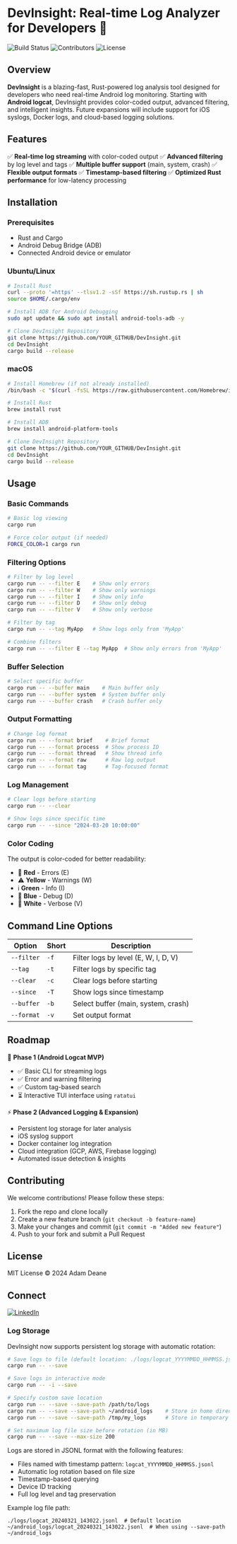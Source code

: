 # DevInsight: Real-time Log Analyzer for Developers 🚀

![Build Status](https://img.shields.io/github/actions/workflow/status/YOUR_GITHUB/DevInsight/build.yml?branch=main)
![Contributors](https://img.shields.io/github/contributors/YOUR_GITHUB/DevInsight)
![License](https://img.shields.io/github/license/YOUR_GITHUB/DevInsight)

## Overview
**DevInsight** is a blazing-fast, Rust-powered log analysis tool designed for developers who need real-time Android log monitoring. Starting with **Android logcat**, DevInsight provides color-coded output, advanced filtering, and intelligent insights. Future expansions will include support for iOS syslogs, Docker logs, and cloud-based logging solutions.

## Features
✅ **Real-time log streaming** with color-coded output
✅ **Advanced filtering** by log level and tags
✅ **Multiple buffer support** (main, system, crash)
✅ **Flexible output formats**
✅ **Timestamp-based filtering**
✅ **Optimized Rust performance** for low-latency processing

## Installation

### Prerequisites
- Rust and Cargo
- Android Debug Bridge (ADB)
- Connected Android device or emulator

### Ubuntu/Linux
```bash
# Install Rust
curl --proto '=https' --tlsv1.2 -sSf https://sh.rustup.rs | sh
source $HOME/.cargo/env

# Install ADB for Android Debugging
sudo apt update && sudo apt install android-tools-adb -y

# Clone DevInsight Repository
git clone https://github.com/YOUR_GITHUB/DevInsight.git
cd DevInsight
cargo build --release
```

### macOS
```bash
# Install Homebrew (if not already installed)
/bin/bash -c "$(curl -fsSL https://raw.githubusercontent.com/Homebrew/install/HEAD/install.sh)"

# Install Rust
brew install rust

# Install ADB
brew install android-platform-tools

# Clone DevInsight Repository
git clone https://github.com/YOUR_GITHUB/DevInsight.git
cd DevInsight
cargo build --release
```

## Usage

### Basic Commands
```bash
# Basic log viewing
cargo run

# Force color output (if needed)
FORCE_COLOR=1 cargo run
```

### Filtering Options
```bash
# Filter by log level
cargo run -- --filter E    # Show only errors
cargo run -- --filter W    # Show only warnings
cargo run -- --filter I    # Show only info
cargo run -- --filter D    # Show only debug
cargo run -- --filter V    # Show only verbose

# Filter by tag
cargo run -- --tag MyApp   # Show logs only from 'MyApp'

# Combine filters
cargo run -- --filter E --tag MyApp  # Show only errors from 'MyApp'
```

### Buffer Selection
```bash
# Select specific buffer
cargo run -- --buffer main    # Main buffer only
cargo run -- --buffer system  # System buffer only
cargo run -- --buffer crash   # Crash buffer only
```

### Output Formatting
```bash
# Change log format
cargo run -- --format brief    # Brief format
cargo run -- --format process  # Show process ID
cargo run -- --format thread   # Show thread info
cargo run -- --format raw      # Raw log output
cargo run -- --format tag      # Tag-focused format
```

### Log Management
```bash
# Clear logs before starting
cargo run -- --clear

# Show logs since specific time
cargo run -- --since "2024-03-20 10:00:00"
```

### Color Coding
The output is color-coded for better readability:
- 🔴 **Red** - Errors (E)
- ⚠️ **Yellow** - Warnings (W)
- ℹ️ **Green** - Info (I)
- 🔧 **Blue** - Debug (D)
- 📝 **White** - Verbose (V)

## Command Line Options
| Option | Short | Description |
|--------|--------|-------------|
| `--filter` | `-f` | Filter logs by level (E, W, I, D, V) |
| `--tag` | `-t` | Filter logs by specific tag |
| `--clear` | `-c` | Clear logs before starting |
| `--since` | `-T` | Show logs since timestamp |
| `--buffer` | `-b` | Select buffer (main, system, crash) |
| `--format` | `-v` | Set output format |

## Roadmap
🚀 **Phase 1 (Android Logcat MVP)**
- ✅ Basic CLI for streaming logs
- ✅ Error and warning filtering
- ✅ Custom tag-based search
- ⏳ Interactive TUI interface using `ratatui`

⚡ **Phase 2 (Advanced Logging & Expansion)**
- Persistent log storage for later analysis
- iOS syslog support
- Docker container log integration
- Cloud integration (GCP, AWS, Firebase logging)
- Automated issue detection & insights

## Contributing
We welcome contributions! Please follow these steps:
1. Fork the repo and clone locally
2. Create a new feature branch (`git checkout -b feature-name`)
3. Make your changes and commit (`git commit -m "Added new feature"`)
4. Push to your fork and submit a Pull Request

## License
MIT License © 2024 Adam Deane

## Connect
[![LinkedIn](https://img.shields.io/badge/LinkedIn-Adam_Deane-blue?style=for-the-badge&logo=linkedin)](https://www.linkedin.com/in/adam-deane-93456927/)

### Log Storage
DevInsight now supports persistent log storage with automatic rotation:

```bash
# Save logs to file (default location: ./logs/logcat_YYYYMMDD_HHMMSS.jsonl)
cargo run -- --save

# Save logs in interactive mode
cargo run -- -i --save

# Specify custom save location
cargo run -- --save --save-path /path/to/logs
cargo run -- --save --save-path ~/android_logs    # Store in home directory
cargo run -- --save --save-path /tmp/my_logs      # Store in temporary directory

# Set maximum log file size before rotation (in MB)
cargo run -- --save --max-size 200
```

Logs are stored in JSONL format with the following features:
- Files named with timestamp pattern: `logcat_YYYYMMDD_HHMMSS.jsonl`
- Automatic log rotation based on file size
- Timestamp-based querying
- Device ID tracking
- Full log level and tag preservation

Example log file path:
```
./logs/logcat_20240321_143022.jsonl  # Default location
~/android_logs/logcat_20240321_143022.jsonl  # When using --save-path ~/android_logs
```

